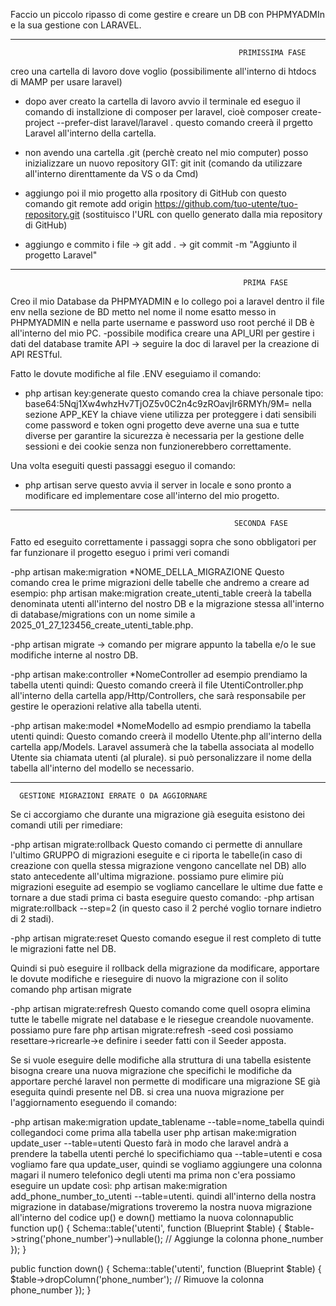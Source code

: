 Faccio un piccolo ripasso di come gestire e creare un DB con PHPMYADMIn e la sua gestione con LARAVEL.

---------------------------------------------------------------------------------------------------------------------------------------------
                                                       PRIMISSIMA FASE

creo una cartella di lavoro dove voglio (possibilimente all'interno di htdocs di MAMP per usare laravel)
 - dopo aver creato la cartella di lavoro avvio il terminale ed eseguo il comando di installzione di composer per laravel, cioè
   composer create-project --prefer-dist laravel/laravel . 
   questo comando creerà il prgetto Laravel all'interno della cartella.

 - non avendo una cartella .git (perchè creato nel mio computer) posso inizializzare un nuovo repository GIT:
  git init (comando da utilizzare all'interno direnttamente da VS o da Cmd)

 - aggiungo poi il mio progetto alla rpository di GitHub con questo comando
   git remote add origin https://github.com/tuo-utente/tuo-repository.git (sostituisco l'URL con quello generato dalla mia repository di GitHub)

 - aggiungo e commito i file ->
   git add . ->
   git commit -m "Aggiunto il progetto Laravel"
 
---------------------------------------------------------------------------------------------------------------------------------------------
                                                        PRIMA FASE

Creo il mio Database da PHPMYADMIN e lo collego poi a laravel dentro il file env nella sezione de BD metto nel nome il nome esatto messo in PHPMYADMIN e nella parte username e password uso root perché il DB è all'interno del mio PC.
-possibile modifica creare una API_URl per gestire i dati del database tramite API -> seguire la doc di laravel per la creazione di API RESTful.

Fatto le dovute modifiche al file .ENV eseguiamo il comando:
- php artisan key:generate
questo comando crea la chiave personale tipo:
base64:5Nqj1Xw4whzHv7TjOZ5v0C2n4c9zROavjIr6RMYh/9M= nella sezione APP_KEY
la chiave viene utilizza per proteggere i dati sensibili come password e token
ogni progetto deve averne una sua e tutte diverse per garantire la sicurezza
è necessaria per la gestione delle sessioni e dei cookie senza non funzionerebbero correttamente.


Una volta eseguiti questi passaggi eseguo il comando:
- php artisan serve questo avvia il server in locale e sono pronto a modificare ed implementare cose all'interno del mio progetto.

--------------------------------------------------------------------------------------------------------------------------------------------
                                                      SECONDA FASE

Fatto ed eseguito correttamente i passaggi sopra che sono obbligatori per far funzionare il progetto eseguo i primi veri comandi

-php artisan make:migration *NOME_DELLA_MIGRAZIONE
Questo comando crea le prime migrazioni delle tabelle che andremo a creare ad esempio:
php artisan make:migration create_utenti_table creerà la tabella denominata utenti all'interno del nostro DB e la migrazione stessa all'interno di database/migrations con un nome simile a 2025_01_27_123456_create_utenti_table.php.

-php artisan migrate -> comando per migrare appunto la tabella e/o le sue modifiche interne al nostro DB.

-php artisan make:controller *NomeController ad esempio prendiamo la tabella utenti quindi:
Questo comando creerà il file UtentiController.php all'interno della cartella app/Http/Controllers, che sarà responsabile per gestire le operazioni relative alla tabella utenti.

-php artisan make:model *NomeModello ad esmpio prendiamo la tabella utenti quindi:
Questo comando creerà il modello Utente.php all'interno della cartella app/Models. Laravel assumerà che la tabella associata al modello Utente sia chiamata utenti (al plurale). si può personalizzare il nome della tabella all'interno del modello se necessario.


  --------------------------------------------------------------------------------------------------------------------------------------------
      GESTIONE MIGRAZIONI ERRATE O DA AGGIORNARE

Se ci accorgiamo che durante una migrazione già eseguita esistono dei comandi utili per rimediare:

-php artisan migrate:rollback
Questo comando ci permette di annullare l'ultimo GRUPPO di migrazioni eseguite e ci riporta le tabelle(in caso di creazione con quella stessa migrazione vengono cancellate nel DB) allo stato antecedente all'ultima migrazione.
possiamo pure elimire più migrazioni eseguite ad esempio se vogliamo cancellare le ultime due fatte e tornare a due stadi prima ci basta eseguire questo comando:
-php artisan migrate:rollback --step=2 (in questo caso il 2 perché voglio tornare indietro di 2 stadi).

-php artisan migrate:reset
Questo comando esegue il rest completo di tutte le migrazioni fatte nel DB.

Quindi si può eseguire il rollback della migrazione da modificare, apportare le dovute modifiche e rieseguire di nuovo la migrazione con il solito comando php artisan migrate

-php artisan migrate:refresh 
Questo comando come quell osopra elimina tutte le tabelle migrate nel database e le riesegue creandole nuovamente.
possiamo pure fare php artisan migrate:refresh -seed
così possiamo resettare->ricrearle->e definire i seeder fatti con il Seeder apposta.

Se si vuole eseguire delle modifiche alla struttura di una tabella esistente bisogna creare una nuova migrazione che specifichi le modifiche da apportare perché laravel non permette di modificare una migrazione SE già eseguita quindi presente nel DB.
si crea una nuova migrazione per l'aggiornamento eseguendo il comando:

-php artisan make:migration update_tablename --table=nome_tabella
quindi collegandoci come prima alla tabella user 
php artisan make:migration update_user --table=utenti
Questo farà in modo che laravel andrà a prendere la tabella utenti perché lo specifichiamo qua --table=utenti e cosa vogliamo fare qua update_user,
quindi se vogliamo aggiungere una colonna magari il numero telefonico degli utenti ma prima non c'era possiamo eseguire un update così:
php artisan make:migration add_phone_number_to_utenti --table=utenti.
quindi all'interno della nostra migrazione in database/migrations troveremo la nostra nuova migrazione all'interno del codice up() e down() mettiamo la nuova colonnapublic function up()
{
    Schema::table('utenti', function (Blueprint $table) {
        $table->string('phone_number')->nullable(); // Aggiunge la colonna phone_number
    });
}

public function down()
{
    Schema::table('utenti', function (Blueprint $table) {
        $table->dropColumn('phone_number'); // Rimuove la colonna phone_number
    });
}







                                                      